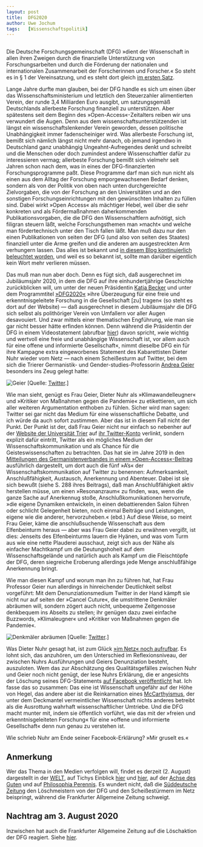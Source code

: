 ```yaml
---
layout:	post
title:	DFG2020
author:	Uwe Jochum
tags:   [Wissenschaftspolitik]
---
```


<img src="http://vg05.met.vgwort.de/na/9b63d504d2054552864a315220cd9978" width="1" height="1" alt="">

Die Deutsche Forschungsgemeinschaft (DFG) »dient der Wissenschaft
in allen ihren Zweigen durch die finanzielle Unterstützung von
Forschungsarbeiten und durch die Förderung der nationalen und
internationalen Zusammenarbeit der Forscherinnen und Forscher.«
So steht es in §&nbsp;1 der Vereinsatzung, und es steht dort
gleich [im ersten
Satz](https://www.dfg.de/dfg_profil/satzung/index.html#anker55960239).

Lange Jahre durfte man glauben, bei der DFG handle es sich um
einen über das Wissenschaftsministerium und letztlich den
Steuerzahler alimentierten Verein, der runde 3,4 Milliarden Euro
ausgibt, um satzungsgemäß Deutschlands allerbeste Forschung
finanziell zu unterstützen. Aber spätestens seit dem Beginn des
»Open-Access«-Zeitalters reiben wir uns verwundert die
Augen. Denn aus dem wissenschaftsunterstützenden ist längst ein
wissenschaftslenkender Verein geworden, dessen politische
Unabhängigkeit immer fadenscheiniger wird.  Was allerbeste
Forschung ist, bemißt sich nämlich längst nicht mehr danach, ob
jemand irgendwo in Deutschland ganz unabhängig
Ungeahnt-Aufregendes denkt und schreibt und die Menschen oder
doch zumindest andere Wissenschaftler dafür zu interessieren
vermag; allerbeste Forschung bemißt sich vielmehr seit Jahren
schon nach dem, was in eines der DFG-finanzierten
Forschungsprogramme paßt.  Diese Programme darf man sich nun
nicht als einen aus dem Alltag der Forschung emporgewachsenen
Bedarf denken, sondern als von der Politik von oben nach unten
durchgereichte Zielvorgaben, die von der Forschung an den
Universitäten und an den sonstigen Forschungseinrichtungen mit
den gewünschten Inhalten zu füllen sind. Dabei wirkt »Open
Access« als mächtiger Hebel, weil über die sehr konkreten und als
Fördermaßnahmen daherkommenden Publikationsvorgaben, die die DFG
den Wissenschaftlern aufnötigt, sich filigran steuern läßt,
welche Forschungsthemen man »macht« und welche man
fördertechnisch unter den Tisch fallen läßt. Man muß dazu nur den
einen Publikationen von seiten der DFG (und also von seiten des
Staates) finanziell unter die Arme greifen und die anderen am
ausgestreckten Arm verhungern lassen. Das alles ist bekannt und
[in diesem Blog kontinuierlich beleuchtet
worden](https://uwejochum.github.io/5artikel/2020/07/11/kreis-schliesst-sich/),
und weil es so bekannt ist, sollte man darüber eigentlich kein
Wort mehr verlieren müssen.

Das muß man nun aber doch. Denn es fügt sich, daß ausgerechnet im
Jubiläumsjahr 2020, in dem die DFG auf ihre einhundertjährige
Geschichte zurückblicken will, um unter der neuen Präsidentin
[Katja Becker](https://de.wikipedia.org/wiki/Katja_Becker) und
unter dem Programmtitel [»DFG2020«](https://dfg2020.de/) »ihre
Überzeugung für eine freie und erkenntnisgeleitete Forschung in
die Gesellschaft [zu] tragen« (so steht es dort auf der Website)
— daß ausgerechnet in diesem Jubiläumsjahr die DFG sich selbst
als polithöriger Verein von Umfallern vor aller Augen
desavouiert. Und zwar mittels einer thematischen Engführung, wie
man sie gar nicht besser hätte erfinden können. Denn während die
Präsidentin der DFG in einem Videostatement (abrufbar
[hier](https://youtu.be/qQiHnCm5puI)) davon spricht, »wie wichtig
und wertvoll eine freie und unabhängige Wissenschaft ist, vor
allem auch für eine offene und informierte Gesellschaft«, nimmt
dieselbe DFG ein für ihre Kampagne extra eingeworbenes Statement
des Kabarettisten Dieter Nuhr wieder vom Netz — nach einem
Scheißesturm auf Twitter, bei dem sich die Trierer Germanistik-
und Gender-studies-Professorin [Andrea
Geier](https://de.wikipedia.org/wiki/Andrea_Geier) besonders ins
Zeug gelegt hatte:

![Geier](/5artikel/material/twitter-geier-fuerdaswissen-2020-08-01.png
"OSF") [Quelle: [Twitter](https://twitter.com/hashtag/f%C3%BCrdasWissen?ref_src=twsrc%5Etfw%7Ctwcamp%5Etweetembed%7Ctwterm%5E1288843533898612745%7Ctwgr%5E&ref_url=https%3A%2F%2Fwww.welt.de%2Fvermischtes%2Fplus212621293%2FDieter-Nuhr-Deutsche-Forschungsgemeinschaft-loescht-Beitrag.html&src=hashtag_click).]

Wie man sieht, genügt es Frau Geier, Dieter Nuhr als
»Klimawandelleugner« und »Kritiker von Maßnahmen gegen die
Pandemie« zu etikettieren, um sich aller weiteren Argumentation
enthoben zu fühlen. Sicher wird man sagen: Twitter sei gar nicht
das Medium für eine wissenschaftliche Debatte, und ich würde da
auch sofort zustimmen. Aber das ist in diesem Fall nicht der
Punkt. Der Punkt ist der, daß Frau Geier nicht nur einfach so
nebenher auf der [Website der Universität
Trier](https://www.uni-trier.de/index.php?id=29978) auf [ihr
Twitter-Konto](https://twitter.com/geierandrea2017) verlinkt,
sondern explizit dafür eintritt, Twitter als ein mögliches Medium
der Wissenschaftskommunikation und als Chance für die
Geisteswissenschaften zu betrachten. Das hat sie im Jahre 2019 in
den [Mitteilungen des Germanistenverbandes in einem
»Open-Access«-Beitrag](https://www.vr-elibrary.de/doi/pdf/10.14220/mdge.2019.66.3.282)
ausführlich dargestellt, um dort auch die fünf »A’s« der
Wissenschaftskommunikation auf Twitter zu benennen:
Aufmerksamkeit, Anschlußfähigkeit, Austausch, Anerkennung und
Abenteuer. Dabei ist sie sich bewußt (siehe S.&nbsp;288 ihres
Beitrags), daß man Anschlußfähigkeit aktiv herstellen müsse, um
einen »Resonanzraum« zu finden, was, wenn die ganze Sache auf
Anerkennug stoße, Anschlußkomunikationen hervorrufe, »die eigene
Dynamiken entwickeln, in einen debattierenden Salon führen oder
schlicht Gelegenheit bieten, noch einmal Beiträge und Leistungen,
eigene wie die anderer, hervorzuheben.« (ebd.) Auf diese Weise,
so meint Frau Geier, käme die anschlußsuchende Wissenschaft aus
dem Elfenbeinturm heraus — aber was Frau Geier dabei zu erwähnen
vergißt, ist dies: Jenseits des Elfenbeinturms lauern die Hyänen,
und was vom Turm aus wie eine nette Plauderei ausschaut, zeigt
sich aus der Nähe als einfacher Machtkampf um die Deutungshoheit
auf dem Wissenschaftsgelände und natürlich auch als Kampf um die
Fleischtöpfe der DFG, deren siegreiche Eroberung allerdings jede
Menge anschlußfähige Anerkennung bringt. 

Wie man diesen Kampf und worum man ihn zu führen hat, hat Frau
Professor Geier nun allerdings in hinreichender Deutlichkeit
selbst vorgeführt: Mit dem Denunziationsmedium Twitter in der
Hand kämpft sie nicht nur auf seiten der »Cancel Cuture«, die
umstrittene Denkmäler abräumen will, sondern zögert auch nicht,
unbequeme Zeitgenosse denkbequem ins Abseits zu stellen; ihr
genügen dazu zwei einfache Buzzwords, »Klimaleugner« und
»Kritiker von Maßnahmen gegen die Pandemie«.

![Denkmäler abräumen](/5artikel/material/twitter-geierandrea2017-01.png
"Denkmäler abräumen") [Quelle: [Twitter](https://twitter.com/geierandrea2017).]

Was Dieter Nuhr gesagt hat, ist zum Glück [»im Netz« noch
aufrufbar](https://twitter.com/i/status/1288843533898612745). Es
lohnt sich, das anzuhören, um den Unterschied im
Reflexionsniveau, der zwischen Nuhrs Ausführungen und Geiers
Denunziation besteht, auszuloten.  Wem das zur Abschätzung des
Qualitätsgefälles zwischen Nuhr und Geier noch nicht genügt, der
lese Nuhrs Erklärung, die er angesichts der Löschung seines
DFG-Statements [auf Facebook
veröffentlicht](https://www.facebook.com/nuhr.de/posts/3299067643481838?_rdc=1&_rdr)
hat. Ich fasse das so zusammen: Das eine ist Wissenschaft
ungefähr auf der Höhe von Hegel, das andere aber ist die
Reinkarnation eines
[McCarthyismus](https://de.wikipedia.org/wiki/McCarthy-%C3%84ra),
der unter dem Deckmantel vermeintlicher Wissenschaft nichts
anderes betreibt als die Ausrottung wahrhaft wissenschaftlicher
Umtriebe. Und die DFG macht munter mit, indem sie öffentlich
vorführt, wie das mit der »freien und erkenntnisgeleiteten
Forschung« für eine »offene und informierte Gesellschaft« denn
nun genau zu verstehen ist.

Wie schrieb Nuhr am Ende seiner Facebook-Erklärung? »Mir gruselt
es.«

## Anmerkung

Wer das Thema in den Medien verfolgen will, findet es derzeit
(2.&nbsp;August) dargestellt in der
[WELT](https://www.welt.de/vermischtes/plus212621293/Dieter-Nuhr-Deutsche-Forschungsgemeinschaft-loescht-Beitrag.html),
auf Tichys Einblick
[hier](https://www.tichyseinblick.de/daili-es-sentials/deutsche-forschungsgemeinschaft-loescht-beitrag-von-dieter-nuhr/)
und
[hier](https://www.tichyseinblick.de/daili-es-sentials/dieter-nuhr-wissenschaft-und-forschung-knien-nieder-vor-politischer-religion/),
auf der [Achse des
Guten](https://www.achgut.com/artikel/nuhr_loeschen_soooofort_)
und auf [Philosophia
Perennis](https://philosophia-perennis.com/2020/08/01/dieter-nuhr-denunziation-und-hass-ersetzen-das-argument-dfg-knickt-davor-ein/).
Es wundert nicht, daß die [Süddeutsche
Zeitung](https://www.sueddeutsche.de/wissen/dieter-nuhr-deutsche-forschungsgemeinschaft-1.4985617)
den Löschmeistern von der DFG und den Scheißestürmern im Netz
beispringt, während die Frankfurter Allgemeine Zeitung schweigt.

## Nachtrag am 3. August 2020

Inzwischen hat auch die Frankfurter Allgemeine Zeitung auf die
Löschaktion der DFG reagiert. Siehe
[hier](https://www.faz.net/aktuell/feuilleton/die-dfg-loescht-einen-beitrag-des-kabarettisten-dieter-nuhr-16886992.html).
